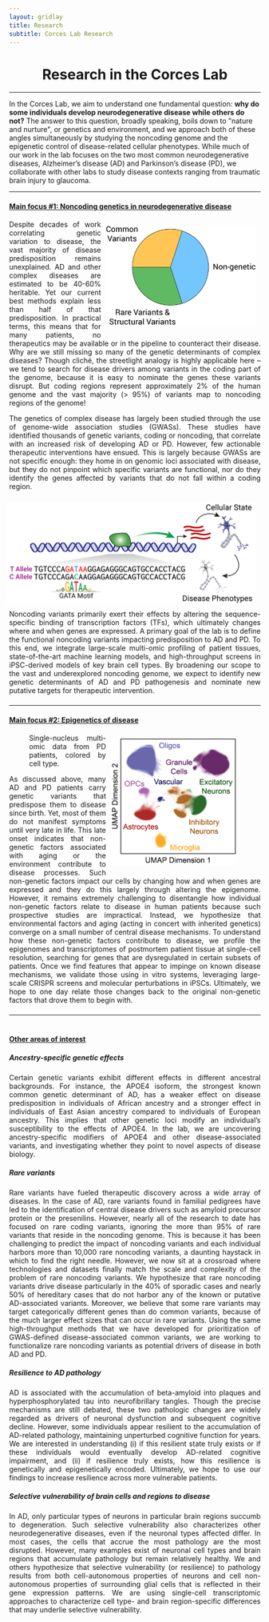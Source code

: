 ```yaml
---
layout: gridlay
title: Research
subtitle: Corces Lab Research
---
```


<style>
	.right {
    float: right;
    padding: 10px 10px 10px 10px;
	}
	.left {
    float: left;
    padding: 10px 10px 10px 10px;
	}
	hr.noBorder{
		margin-top: 20px;
    margin-bottom: 20px;
    border-top: 1px solid #eee;
	}
</style>

<div align="center">
	<h1>
		<strong>Research in the Corces Lab</strong>
	</h1>
</div>
<hr>
<!-- The paddingtop and margin-top edits allow anchors to link properly. -->
<div class="container">
  <div class="jumbotron jumbotron-correct">
      <p>
        In the Corces Lab, we aim to understand one fundamental question: <b> why do some individuals develop neurodegenerative disease while others do not?</b> The answer to this question, broadly speaking, boils down to "nature and nurture", or genetics and environment, and we approach both of these angles simultaneously by studying the noncoding genome and the epigenetic control of disease-related cellular phenotypes. While much of our work in the lab focuses on the two most common neurodegenerative diseases, Alzheimer’s disease (AD) and Parkinson’s disease (PD), we collaborate with other labs to study disease contexts ranging from traumatic brain injury to glaucoma.
      </p>
  </div>
</div>

<hr>

<div id="Main focus #1" class="col-sm-12">
	<h4><u>Main focus #1: Noncoding genetics in neurodegenerative disease</u></h4>
	<div class="square" style="text-align: justify;">
		<img src="/img/research/ADHeritability.jpg" alt="Heritability of AD" class="right" width="300">
		<p>
			Despite decades of work correlating genetic variation to disease, the vast majority of disease predisposition remains unexplained. AD and other complex diseases are estimated to be 40-60% heritable. Yet our current best methods explain less than half of that predisposition. In practical terms, this means that for many patients, no therapeutics may be available or in the pipeline to counteract their disease. Why are we still missing so many of the genetic determinants of complex diseases? Though cliché, the streetlight analogy is highly applicable here – we tend to search for disease drivers among variants in the coding part of the genome, because it is easy to nominate the genes these variants disrupt. But coding regions represent approximately 2% of the human genome and the vast majority (> 95%) of variants map to noncoding regions of the genome!
		</p>
		<p>
			The genetics of complex disease has largely been studied through the use of genome-wide association studies (GWASs). These studies have identified thousands of genetic variants, coding or noncoding, that correlate with an increased risk of developing AD or PD. However, few actionable therapeutic interventions have ensued. This is largely because GWASs are not specific enough: they home in on genomic loci associated with disease, but they do not pinpoint which specific variants are functional, nor do they identify the genes affected by variants that do not fall within a coding region. 
		</p>
		<img src="/img/research/NoncodingVariantEffects.jpg" alt="Noncoding variant effects" class="right" width="500">
		<p>
			Noncoding variants primarily exert their effects by altering the sequence-specific binding of transcription factors (TFs), which ultimately changes where and when genes are expressed. A primary goal of the lab is to define the functional noncoding variants impacting predisposition to AD and PD. To this end, we integrate large-scale multi-omic  profiling of patient tissues, state-of-the-art machine learning models, and high-throughput screens in iPSC-derived models of key brain cell types. By broadening our scope to the vast and underexplored noncoding genome, we expect to identify new genetic determinants of AD and PD pathogenesis and nominate new putative targets for therapeutic intervention.
		</p>
	</div>
</div>

<hr class="noBorder">

<div id="Main focus #2" class="col-sm-12">
	<h4><u>Main focus #2: Epigenetics of disease</u></h4>
	<div class="square" style="text-align: justify;">
		<figure>
			<img src="/img/research/PD_UMAP.jpg" alt="Single-nucleus multi-omics of PD" class="right" width="250">
			<figcaption>Single-nucleus multi-omic data from PD patients, colored by cell type.</figcaption>
		</figure>
		<p>
			As discussed above, many AD and PD patients carry genetic variants that predispose them to disease since birth. Yet, most of them do not manifest symptoms until very late in life. This late onset indicates that non-genetic factors associated with aging or the environment contribute to disease processes. Such non-genetic factors impact our cells by changing how and when genes are expressed and they do this largely through altering the epigenome. However, it remains extremely challenging to disentangle how individual non-genetic factors relate to disease in human patients because such prospective studies are impractical. Instead, we hypothesize that environmental factors and aging (acting in concert with inherited genetics) converge on a small number of central disease mechanisms. To understand how these non-genetic factors contribute to disease, we profile the epigenomes and transcriptomes of postmortem patient tissue at single-cell resolution, searching for genes that are dysregulated in certain subsets of patients. Once we find features that appear to impinge on known disease mechanisms, we validate those using in vitro systems, leveraging large-scale CRISPR screens and molecular perturbations in iPSCs. Ultimately, we hope to one day relate those changes back to the original non-genetic factors that drove them to begin with.
		</p>
	</div>
</div>

<hr class="noBorder">

<div id = "Other areas of interest" class="row" style="padding-top: 60px; margin-top: -60px;">
  <div class="col-sm-12" style="text-align: justify">
  	<h4><u>Other areas of interest</u></h4>
  	<h5>Ancestry-specific genetic effects</h5>
  	<p>
  		Certain genetic variants exhibit different effects in different ancestral backgrounds. For instance, the APOE4 isoform, the strongest known common genetic determinant of AD, has a weaker effect on disease predisposition in individuals of African ancestry and a stronger effect in individuals of East Asian ancestry compared to individuals of European ancestry. This implies that other genetic loci modify an individual’s susceptibility to the effects of APOE4. In the lab, we are uncovering ancestry-specific modifiers of APOE4 and other disease-associated variants, and investigating whether they point to novel aspects of disease biology.
  	</p>
  	<h5>Rare variants</h5>
  	<p>
  		Rare variants have fueled therapeutic discovery across a wide array of diseases. In the case of AD, rare variants found in familial pedigrees have led to the identification of central disease drivers such as amyloid precursor protein or the presenilins. However, nearly all of the research to date has focused on rare coding variants, ignoring the more than 95% of rare variants that reside in the noncoding genome. This is because it has been challenging to predict the impact of noncoding variants and each individual harbors more than 10,000 rare noncoding variants, a daunting haystack in which to find the right needle. However, we now sit at a crossroad where technologies and datasets finally match the scale and complexity of the problem of rare noncoding variants. We hypothesize that rare noncoding variants drive disease particularly in the 40% of sporadic cases and nearly 50% of hereditary cases that do not harbor any of the known or putative AD-associated variants.  Moreover, we believe that some rare variants may target categorically different genes than do common variants,  because of the much larger effect sizes that can occur in rare variants. Using the same high-throughput methods that we have developed for prioritization of GWAS-defined disease-associated common variants, we are working to functionalize rare noncoding variants as potential drivers of disease in both AD and PD.
  	</p>
  	<h5>Resilience to AD pathology</h5>
  	<p>
  		AD is associated with the accumulation of beta-amyloid into plaques and hyperphosphorylated tau into neurofibrillary tangles. Though the precise mechanisms are still debated, these two pathologic changes are widely regarded as drivers of neuronal dysfunction and subsequent cognitive decline. However, some individuals appear resilient to the accumulation of AD-related pathology, maintaining unperturbed cognitive function for years. We are interested in understanding (i) if this resilient state truly exists or if these individuals would eventually develop AD-related cognitive impairment, and (ii) if resilience truly exists, how this resilience is genetically and epigenetically encoded. Ultimately, we hope to use our findings to increase resilience across more vulnerable patients.
  	</p>
  	<h5>Selective vulnerability of brain cells and regions to disease</h5>
  	<p>
  		In AD, only particular types of neurons in particular brain regions succumb to degeneration. Such selective vulnerability also characterizes other neurodegenerative diseases, even if the neuronal types affected differ. In most cases, the cells that accrue the most pathology are the most disrupted. However, many examples exist of neuronal cell types and brain regions that accumulate pathology but remain relatively healthy. We and others hypothesize that selective vulnerability (or resilience) to pathology results from both cell-autonomous properties of neurons and cell non-autonomous properties of surrounding glial cells that is reflected in their gene expression patterns. We are using single-cell transcriptomic approaches to characterize cell type- and brain region-specific differences that may underlie selective vulnerability.
  	</p>
  </div>
</div>
